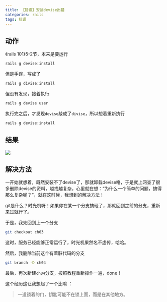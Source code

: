 ```yaml
---
title: 【错误】安装devise出错
categories: rails
tags: 错误
---
```


## 动作

《rails 101》5-2节，本来是要运行

```bash
rails g devise:install
```

但是手误，写成了

```bash
rails g divise:install
```

但没有发现，接着执行

```bash
rails g devise user
```

执行完之后，才发现`devise`敲成了`divise`，所以想着重新执行

```bash
rails g devise:install
```

## 结果

![](http://oggx6lf7f.bkt.clouddn.com/hc004.jpg)

## 解决方法

一开始就想着，既然安装不了devise了，那就卸载devise咯，于是就上网查了很多删除devise的资料，越找越复杂，心里就在想：“为什么一个简单的问题，搞得那么复杂呢？”，就在这时候，我想到的解决方法！

git是什么？时光机呀！如果你在某一个分支搞砸了，那就回到之前的分支，重新来过就行了。

于是，我先回到上一个分支

```bash
git checkout ch03
```

这时，服务已经能够正常运行了，时光机果然名不虚传，哈哈。

然后，我删除当前这个有着脏代码的分支

```bash
git branch -D ch04
```

最后，再次新建`ch04`分支，按照教程重新操作一遍，done！

这个经历这让我想起了一个比喻 ：

> 一道锁着的门，钥匙可能不在锁上面，而是在其他地方。

